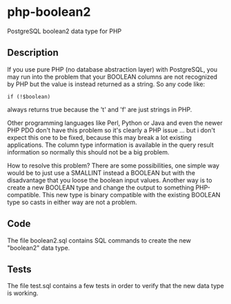 # php-boolean2
PostgreSQL boolean2 data type for PHP

## Description

If you use pure PHP (no database abstraction layer) with PostgreSQL, you may run into the problem that your BOOLEAN columns are not recognized by PHP but the value is instead returned as a string. So any code like:

```
if (!$boolean)
```

always returns true because the 't' and 'f' are just strings in PHP.

Other programming languages like Perl, Python or Java and even the newer PHP PDO don't have this problem so it's clearly a PHP issue ... but i don't expect this one to be fixed, because this may break a lot existing applications. The column type information is available in the query result information so normally this should not be a big problem.

How to resolve this problem? There are some possibilities, one simple way would be to just use a SMALLINT instead a BOOLEAN but with the disadvantage that you loose the boolean input values. Another way is to create a new BOOLEAN type and change the output to something PHP-compatible. This new type is binary compatible with the existing BOOLEAN type so casts in either way are not a problem.

## Code

The file boolean2.sql contains SQL commands to create the new "boolean2" data type.


## Tests

The file test.sql contains a few tests in order to verify that the new data type is working.
